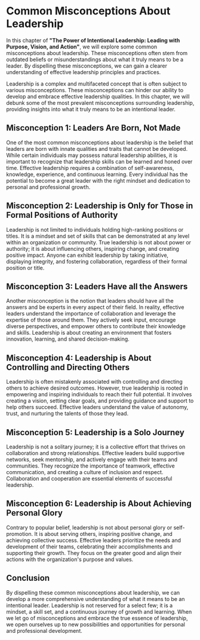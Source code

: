 Common Misconceptions About Leadership
===============================================

In this chapter of **"The Power of Intentional Leadership: Leading with Purpose, Vision, and Action"**, we will explore some common misconceptions about leadership. These misconceptions often stem from outdated beliefs or misunderstandings about what it truly means to be a leader. By dispelling these misconceptions, we can gain a clearer understanding of effective leadership principles and practices.



Leadership is a complex and multifaceted concept that is often subject to various misconceptions. These misconceptions can hinder our ability to develop and embrace effective leadership qualities. In this chapter, we will debunk some of the most prevalent misconceptions surrounding leadership, providing insights into what it truly means to be an intentional leader.

Misconception 1: Leaders Are Born, Not Made
-------------------------------------------

One of the most common misconceptions about leadership is the belief that leaders are born with innate qualities and traits that cannot be developed. While certain individuals may possess natural leadership abilities, it is important to recognize that leadership skills can be learned and honed over time. Effective leadership requires a combination of self-awareness, knowledge, experience, and continuous learning. Every individual has the potential to become a great leader with the right mindset and dedication to personal and professional growth.

Misconception 2: Leadership is Only for Those in Formal Positions of Authority
------------------------------------------------------------------------------

Leadership is not limited to individuals holding high-ranking positions or titles. It is a mindset and set of skills that can be demonstrated at any level within an organization or community. True leadership is not about power or authority; it is about influencing others, inspiring change, and creating positive impact. Anyone can exhibit leadership by taking initiative, displaying integrity, and fostering collaboration, regardless of their formal position or title.

Misconception 3: Leaders Have all the Answers
---------------------------------------------

Another misconception is the notion that leaders should have all the answers and be experts in every aspect of their field. In reality, effective leaders understand the importance of collaboration and leverage the expertise of those around them. They actively seek input, encourage diverse perspectives, and empower others to contribute their knowledge and skills. Leadership is about creating an environment that fosters innovation, learning, and shared decision-making.

Misconception 4: Leadership is About Controlling and Directing Others
---------------------------------------------------------------------

Leadership is often mistakenly associated with controlling and directing others to achieve desired outcomes. However, true leadership is rooted in empowering and inspiring individuals to reach their full potential. It involves creating a vision, setting clear goals, and providing guidance and support to help others succeed. Effective leaders understand the value of autonomy, trust, and nurturing the talents of those they lead.

Misconception 5: Leadership is a Solo Journey
---------------------------------------------

Leadership is not a solitary journey; it is a collective effort that thrives on collaboration and strong relationships. Effective leaders build supportive networks, seek mentorship, and actively engage with their teams and communities. They recognize the importance of teamwork, effective communication, and creating a culture of inclusion and respect. Collaboration and cooperation are essential elements of successful leadership.

Misconception 6: Leadership is About Achieving Personal Glory
-------------------------------------------------------------

Contrary to popular belief, leadership is not about personal glory or self-promotion. It is about serving others, inspiring positive change, and achieving collective success. Effective leaders prioritize the needs and development of their teams, celebrating their accomplishments and supporting their growth. They focus on the greater good and align their actions with the organization's purpose and values.

Conclusion
----------

By dispelling these common misconceptions about leadership, we can develop a more comprehensive understanding of what it means to be an intentional leader. Leadership is not reserved for a select few; it is a mindset, a skill set, and a continuous journey of growth and learning. When we let go of misconceptions and embrace the true essence of leadership, we open ourselves up to new possibilities and opportunities for personal and professional development.
